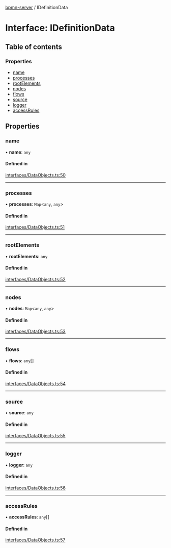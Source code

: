 [bpmn-server](../readme.md) / IDefinitionData

# Interface: IDefinitionData

## Table of contents

### Properties

- [name](IDefinitionData.md#name)
- [processes](IDefinitionData.md#processes)
- [rootElements](IDefinitionData.md#rootelements)
- [nodes](IDefinitionData.md#nodes)
- [flows](IDefinitionData.md#flows)
- [source](IDefinitionData.md#source)
- [logger](IDefinitionData.md#logger)
- [accessRules](IDefinitionData.md#accessrules)

## Properties

### name

• **name**: `any`

#### Defined in

[interfaces/DataObjects.ts:50](https://github.com/bpmnServer/bpmn-server/blob/67a073b/src/interfaces/DataObjects.ts#L50)

___

### processes

• **processes**: `Map`\<`any`, `any`\>

#### Defined in

[interfaces/DataObjects.ts:51](https://github.com/bpmnServer/bpmn-server/blob/67a073b/src/interfaces/DataObjects.ts#L51)

___

### rootElements

• **rootElements**: `any`

#### Defined in

[interfaces/DataObjects.ts:52](https://github.com/bpmnServer/bpmn-server/blob/67a073b/src/interfaces/DataObjects.ts#L52)

___

### nodes

• **nodes**: `Map`\<`any`, `any`\>

#### Defined in

[interfaces/DataObjects.ts:53](https://github.com/bpmnServer/bpmn-server/blob/67a073b/src/interfaces/DataObjects.ts#L53)

___

### flows

• **flows**: `any`[]

#### Defined in

[interfaces/DataObjects.ts:54](https://github.com/bpmnServer/bpmn-server/blob/67a073b/src/interfaces/DataObjects.ts#L54)

___

### source

• **source**: `any`

#### Defined in

[interfaces/DataObjects.ts:55](https://github.com/bpmnServer/bpmn-server/blob/67a073b/src/interfaces/DataObjects.ts#L55)

___

### logger

• **logger**: `any`

#### Defined in

[interfaces/DataObjects.ts:56](https://github.com/bpmnServer/bpmn-server/blob/67a073b/src/interfaces/DataObjects.ts#L56)

___

### accessRules

• **accessRules**: `any`[]

#### Defined in

[interfaces/DataObjects.ts:57](https://github.com/bpmnServer/bpmn-server/blob/67a073b/src/interfaces/DataObjects.ts#L57)
